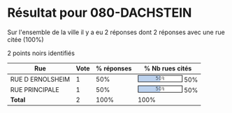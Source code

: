 # Résultat pour 080-DACHSTEIN

Sur l'ensemble de la ville il y a eu 2 réponses dont 2 réponses avec une rue citée (100%)

2 points noirs identifiés

| Rue | Vote | % réponses | % Nb rues cités|
|-----|------|------------|----------------|
| RUE D ERNOLSHEIM | 1 | 50% | <img src="../../img/bar_50.gif" />&nbsp;50%|
| RUE PRINCIPALE | 1 | 50% | <img src="../../img/bar_50.gif" />&nbsp;50%|
| **Total** | 2 | 100% | 100%|
